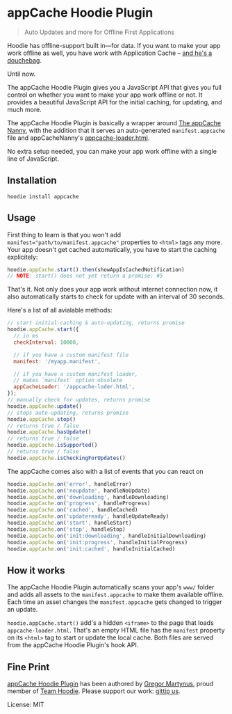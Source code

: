 appCache Hoodie Plugin
======================

> Auto Updates and more for Offline First Applications

Hoodie has offline-support built in—for data. If you want to make your app
work offline as well, you have work with Application Cache – [and he's a
douchebag](http://alistapart.com/article/application-cache-is-a-douchebag).

Until now.

The appCache Hoodie Plugin gives you a JavaScript API that gives you full
control on whether you want to make your app work offline or not. It provides
a beautiful JavaScript API for the initial caching, for updating, and much more.

The appCache Hoodie Plugin is basically a wrapper around [The appCache Nanny](https://github.com/gr2m/appcache-nanny),
with the addition that it serves an auto-generated `manifest.appcache` file and
appCacheNanny's [appcache-loader.html](https://github.com/gr2m/appcache-nanny/blob/gh-pages/appcache-loader.html).

No extra setup needed, you can make your app work offline with a single line of JavaScript.

Installation
------------

```
hoodie install appcache
```

Usage
-----

First thing to learn is that you won't add `manifest="path/to/manifest.appcache"`
properties to `<html>` tags any more. Your app doesn't get cached automatically,
you have to start the caching explicitely:

```js
hoodie.appCache.start().then(showAppIsCachedNotification)
// NOTE: start() does not yet return a promise: #5
```

That's it. Not only does your app work without internet connection now, it also
automatically starts to check for update with an interval of 30 seconds.

Here's a list of all avialable methods:

```js
// start initial caching & auto-updating, returns promise
hoodie.appCache.start({
  // in ms
  checkInterval: 10000,

  // if you have a custom manifest file
  manifest: '/myapp.manifest',

  // if you have a custom manifest loader,
  // makes `manifest` option obsolete
  appCacheLoader: '/appcache-loder.html',
});
// manually check for updates, returns promise
hoodie.appCache.update()
// stops auto-updating, returns promise
hoodie.appCache.stop()
// returns true / false
hoodie.appCache.hasUpdate()
// returns true / false
hoodie.appCache.isSupported()
// returns true / false
hoodie.appCache.isCheckingForUpdates()
```

The appCache comes also with a list of events that you can react on

```js
hoodie.appCache.on('error', handleError)
hoodie.appCache.on('noupdate', handleNoUpdate)
hoodie.appCache.on('downloading', handleDownloading)
hoodie.appCache.on('progress', handleProgress)
hoodie.appCache.on('cached', handleCached)
hoodie.appCache.on('updateready', handleUpdateReady)
hoodie.appCache.on('start', handleStart)
hoodie.appCache.on('stop', handleStop)
hoodie.appCache.on('init:downloading', handleInitialDownloading)
hoodie.appCache.on('init:progress', handleInitialProgress)
hoodie.appCache.on('init:cached', handleInitialCached)
```

How it works
------------

The appCache Hoodie Plugin automatically scans your app's `www/` folder
and adds all assets to the `manifest.appcache` to make them available
offline. Each time an asset changes the `manifest.appcache` gets changed
to trigger an update.

`hoodie.appCache.start()` add's a hidden `<iframe>` to the page that loads
`appcache-loader.html`. That's an empty HTML file has the `manifest` property
on its `<html>` tag to start or update the local cache. Both files are served
from the appCache Hoodie Plugin's hook API.


Fine Print
----------

[appCache Hoodie Plugin](https://github.com/gr2m/hoodie-plugin-appcache)
has been authored by [Gregor Martynus](https://github.com/gr2m),
proud member of [Team Hoodie](http://hood.ie/).
Please support our work: [gittip us](https://www.gittip.com/hoodiehq/).

License: MIT
